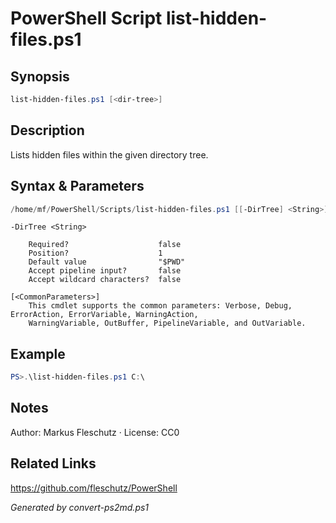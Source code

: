 # PowerShell Script list-hidden-files.ps1

## Synopsis
```powershell
list-hidden-files.ps1 [<dir-tree>]
```

## Description
Lists hidden files within the given directory tree.

## Syntax & Parameters
```powershell
/home/mf/PowerShell/Scripts/list-hidden-files.ps1 [[-DirTree] <String>] [<CommonParameters>]
```

```
-DirTree <String>
    
    Required?                    false
    Position?                    1
    Default value                "$PWD"
    Accept pipeline input?       false
    Accept wildcard characters?  false
```

```
[<CommonParameters>]
    This cmdlet supports the common parameters: Verbose, Debug, ErrorAction, ErrorVariable, WarningAction, 
    WarningVariable, OutBuffer, PipelineVariable, and OutVariable.
```

## Example
```powershell
PS>.\list-hidden-files.ps1 C:\
```


## Notes
Author: Markus Fleschutz · License: CC0

## Related Links
https://github.com/fleschutz/PowerShell

*Generated by convert-ps2md.ps1*
